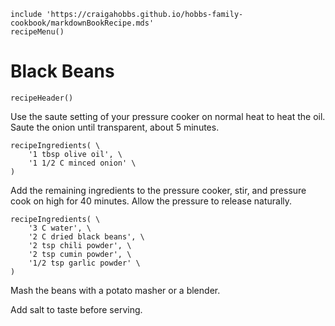 ~~~ markdown-script
include 'https://craigahobbs.github.io/hobbs-family-cookbook/markdownBookRecipe.mds'
recipeMenu()
~~~

# Black Beans

~~~ markdown-script
recipeHeader()
~~~

Use the saute setting of your pressure cooker on normal heat to heat the oil. Saute the onion until
transparent, about 5 minutes.

~~~ markdown-script
recipeIngredients( \
    '1 tbsp olive oil', \
    '1 1/2 C minced onion' \
)
~~~

Add the remaining ingredients to the pressure cooker, stir, and pressure cook on high for 40
minutes. Allow the pressure to release naturally.

~~~ markdown-script
recipeIngredients( \
    '3 C water', \
    '2 C dried black beans', \
    '2 tsp chili powder', \
    '2 tsp cumin powder', \
    '1/2 tsp garlic powder' \
)
~~~

Mash the beans with a potato masher or a blender.

Add salt to taste before serving.
